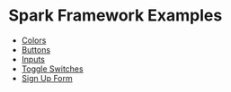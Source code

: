 Spark Framework Examples
===

- [Colors](http://fatihacet.github.io/spark/examples/colors/)
- [Buttons](http://fatihacet.github.io/spark/examples/buttons/)
- [Inputs](http://fatihacet.github.io/spark/examples/inputs/)
- [Toggle Switches](http://fatihacet.github.io/spark/examples/toggle-switch/)
- [Sign Up Form](http://fatihacet.github.io/spark/examples/signup-form/)